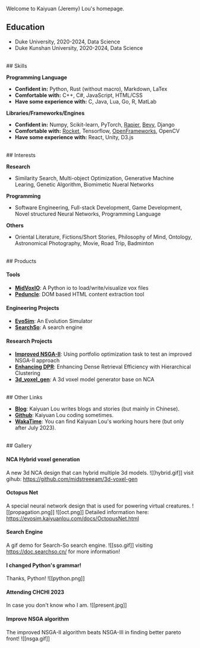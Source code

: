 
Welcome to Kaiyuan (Jeremy) Lou's homepage.
<br>
## Education

- Duke University, 2020-2024, Data Science
- Duke Kunshan University, 2020-2024, Data Science
<br>
## Skills

**Programming Language**
- **Confident in:** Python, Rust (without macro), Markdown, LaTex
- **Comfortable with:** C++, C#, JavaScript, HTML/CSS
- **Have some experience with:** C, Java, Lua, Go, R, MatLab

**Libraries/Frameworks/Engines**
- **Confident in:** Numpy, Scikit-learn, PyTorch, [Rapier](https://rapier.rs/), [Bevy](https://bevyengine.org), Django
- **Comfortable with:** [Rocket](https://rocket.rs/), Tensorflow, [OpenFrameworks](https://openframeworks.cc/), OpenCV
- **Have some experience with:** React, Unity, D3.js
<br>
## Interests

**Research**
- Similarity Search, Multi-object Optimization, Generative Machine Learing, Genetic Algorithm, Biomimetic Nueral Networks

**Programming**
- Software Engineering, Full-stack Development, Game Development, Novel structured Neural Networks, Programming Language

**Others**
- Oriental Literature, Fictions/Short Stories, Philosophy of Mind, Ontology, Astronomical Photography, Movie, Road Trip, Badminton
<br>
## Products

#### Tools
- **[MidVoxIO](https://github.com/midstreeeam/MidVoxIO)**: A Python io to load/write/visualize vox files
- **[Peduncle](https://github.com/midstreeeam/peduncle)**: DOM based HTML content extraction tool
#### Engineering Projects
- **[EvoSim](https://evosim.kaiyuanlou.com/docs/index.html)**: An Evolution Simulator
- **[SearchSo](https://doc.searchso.cn/)**: A search engine
#### Research Projects
- **[Improved NSGA-II](https://github.com/midstreeeam/invest-opt)**: Using portfolio optimization task to test an improved NSGA-II approach
- **[Enhancing DPR](https://github.com/loeeeee/DensePassageRetrieval)**: Enhancing Dense Retrieval Efficiency with Hierarchical Clustering
- **[3d_voxel_gen](https://github.com/midstreeeam/3d-voxel-gen)**: A 3d voxel model generator base on NCA
<br>
## Other Links

- **[Blog](https://midstream.cn)**: Kaiyuan Lou writes blogs and stories (but mainly in Chinese).
- **[Github](https://github.com/midstreeeam)**: Kaiyuan Lou coding sometimes.
- **[WakaTime](https://wakatime.com/@midstream)**: You can find Kaiyuan Lou's working hours here (but only after July 2023).
<br>
## Gallery

#### NCA Hybrid voxel generation
A new 3d NCA design that can hybrid multiple 3d models.
![[hybrid.gif]]
visit gihub: https://github.com/midstreeeam/3d-voxel-gen
<br>
#### Octopus Net
A special neural network design that is used for powering virtual creatures.
![[propagation.png]]
![[oct.png]]
Detailed information here: https://evosim.kaiyuanlou.com/docs/OctopusNet.html
<br>
#### Search Engine
A gif demo for Search-So search engine. 
![[sso.gif]]
visiting https://doc.searchso.cn/ for more information!
<br>
#### I changed Python's grammar!
Thanks, Python!
![[python.png]]
<br>
#### Attending CHCHI 2023
In case you don't know who I am.
![[present.jpg]]
<br>
#### Improve NSGA algorithm
The improved NSGA-II algorithm beats NSGA-III in finding better pareto front!
![[nsga.gif]]